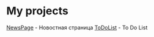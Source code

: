 

# My projects


[NewsPage](greykkara.github.io/NewsPage/) - Новостная страница
[ToDoList](greykkara.github.io/MyToDoList/) - To Do List
